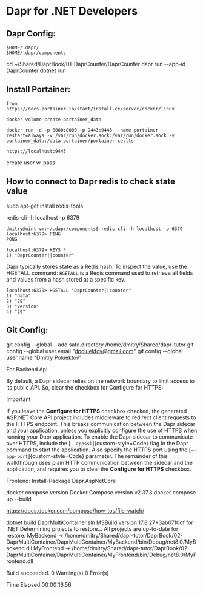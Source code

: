 
# Dapr for .NET Developers

## Dapr Config:
```
$HOME/.dapr/
$HOME/.dapr/components
```
cd ~/Shared/DaprBook/01-DaprCounter/DaprCounter
dapr run --app-id DaprCounter dotnet run

## Install Portainer:
```
from
https://docs.portainer.io/start/install-ce/server/docker/linux

docker volume create portainer_data

docker run -d -p 8000:8000 -p 9443:9443 --name portainer --restart=always -v /var/run/docker.sock:/var/run/docker.sock -v portainer_data:/data portainer/portainer-ce:lts

https://localhost:9443
```
create user w. pass

## How to connect to Dapr redis to check state value

sudo apt-get install redis-tools

redis-cli -h localhost -p 6379

```
dmitry@mint-vm:~/.dapr/components$ redis-cli -h localhost -p 6379
localhost:6379> PING
PONG

localhost:6379> KEYS *
1) "DaprCounter||counter"
```

Dapr typically stores state as a Redis hash. 
To inspect the value, use the HGETALL command:
`HGETALL` is a Redis command used to retrieve all fields and values from a hash stored at a specific key.


```
localhost:6379> HGETALL "DaprCounter||counter"
1) "data"
2) "29"
3) "version"
4) "29"
```

## Git Config:
git config --global --add safe.directory /home/dmitry/Shared/dapr-tutor
git config --global user.email "dpoluektov@gmail.com"
git config --global user.name "Dmitry Poluektov"



For Backend Api:

By default, a Dapr sidecar relies on the network boundary to limit access to its public API. So,
clear the checkbox for Configure for HTTPS:
> [!IMPORTANT]
> If you leave the **Configure for HTTPS** checkbox checked, the generated ASP.NET
Core API project includes middleware to redirect client requests to the HTTPS
endpoint. This breaks communication between the Dapr sidecar and your application,
unless you explicitly configure the use of HTTPS when running your Dapr application.
To enable the Dapr sidecar to communicate over HTTPS, include the [`--appssl`]{custom-style=Code} flag in the Dapr command to start the application. Also
specify the HTTPS port using the [`--app-port`]{custom-style=Code} parameter. The
remainder of this walkthrough uses plain HTTP communication between the sidecar and
the application, and requires you to clear the **Configure for HTTPS** checkbox.

Frontend:
Install-Package Dapr.AspNetCore


docker compose version
Docker Compose version v2.37.3
docker compose up --build

https://docs.docker.com/compose/how-tos/file-watch/

dotnet build DaprMultiContainer.sln 
MSBuild version 17.8.27+3ab07f0cf for .NET
  Determining projects to restore...
  All projects are up-to-date for restore.
  MyBackend -> /home/dmitry/Shared/dapr-tutor/DaprBook/02-DaprMultiContainer/DaprMultiContainer/MyBackend/bin/Debug/net8.0/MyBackend.dll
  MyFrontend -> /home/dmitry/Shared/dapr-tutor/DaprBook/02-DaprMultiContainer/DaprMultiContainer/MyFrontend/bin/Debug/net8.0/MyFrontend.dll

Build succeeded.
    0 Warning(s)
    0 Error(s)

Time Elapsed 00:00:16.56
